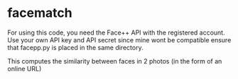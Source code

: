 # facematch

For using this code, you need the Face++ API with the registered account.
Use your own API key and API secret since mine wont be compatible
ensure that facepp.py is placed in the same directory.

This computes the similarity between faces in 2 photos (in the form of an online URL)
